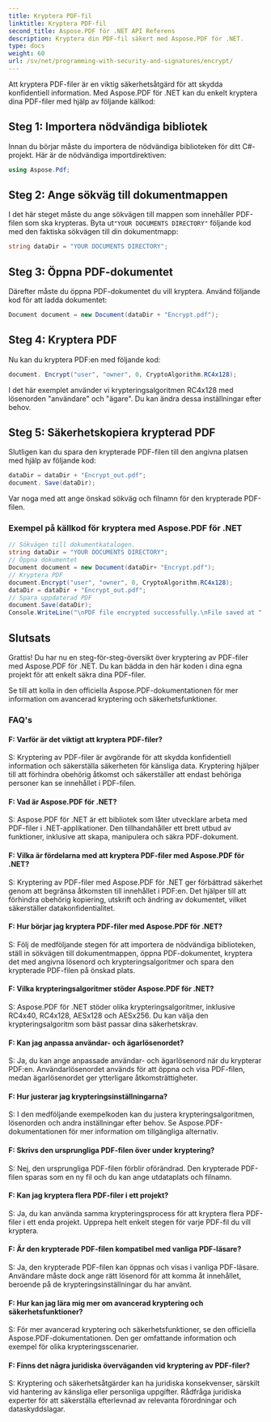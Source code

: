 ```yaml
---
title: Kryptera PDF-fil
linktitle: Kryptera PDF-fil
second_title: Aspose.PDF för .NET API Referens
description: Kryptera din PDF-fil säkert med Aspose.PDF för .NET.
type: docs
weight: 60
url: /sv/net/programming-with-security-and-signatures/encrypt/
---
```

Att kryptera PDF-filer är en viktig säkerhetsåtgärd för att skydda konfidentiell information. Med Aspose.PDF för .NET kan du enkelt kryptera dina PDF-filer med hjälp av följande källkod:

## Steg 1: Importera nödvändiga bibliotek

Innan du börjar måste du importera de nödvändiga biblioteken för ditt C#-projekt. Här är de nödvändiga importdirektiven:

```csharp
using Aspose.Pdf;
```

## Steg 2: Ange sökväg till dokumentmappen

 I det här steget måste du ange sökvägen till mappen som innehåller PDF-filen som ska krypteras. Byta ut`"YOUR DOCUMENTS DIRECTORY"` följande kod med den faktiska sökvägen till din dokumentmapp:

```csharp
string dataDir = "YOUR DOCUMENTS DIRECTORY";
```

## Steg 3: Öppna PDF-dokumentet

Därefter måste du öppna PDF-dokumentet du vill kryptera. Använd följande kod för att ladda dokumentet:

```csharp
Document document = new Document(dataDir + "Encrypt.pdf");
```

## Steg 4: Kryptera PDF

Nu kan du kryptera PDF:en med följande kod:

```csharp
document. Encrypt("user", "owner", 0, CryptoAlgorithm.RC4x128);
```

I det här exemplet använder vi krypteringsalgoritmen RC4x128 med lösenorden "användare" och "ägare". Du kan ändra dessa inställningar efter behov.

## Steg 5: Säkerhetskopiera krypterad PDF

Slutligen kan du spara den krypterade PDF-filen till den angivna platsen med hjälp av följande kod:

```csharp
dataDir = dataDir + "Encrypt_out.pdf";
document. Save(dataDir);
```

Var noga med att ange önskad sökväg och filnamn för den krypterade PDF-filen.

### Exempel på källkod för kryptera med Aspose.PDF för .NET 
```csharp
// Sökvägen till dokumentkatalogen.
string dataDir = "YOUR DOCUMENTS DIRECTORY";
// Öppna dokumentet
Document document = new Document(dataDir+ "Encrypt.pdf");
// Kryptera PDF
document.Encrypt("user", "owner", 0, CryptoAlgorithm.RC4x128);
dataDir = dataDir + "Encrypt_out.pdf";
// Spara uppdaterad PDF
document.Save(dataDir);
Console.WriteLine("\nPDF file encrypted successfully.\nFile saved at " + dataDir);
```

## Slutsats

Grattis! Du har nu en steg-för-steg-översikt över kryptering av PDF-filer med Aspose.PDF för .NET. Du kan bädda in den här koden i dina egna projekt för att enkelt säkra dina PDF-filer.

Se till att kolla in den officiella Aspose.PDF-dokumentationen för mer information om avancerad kryptering och säkerhetsfunktioner.

### FAQ's

#### F: Varför är det viktigt att kryptera PDF-filer?

S: Kryptering av PDF-filer är avgörande för att skydda konfidentiell information och säkerställa säkerheten för känsliga data. Kryptering hjälper till att förhindra obehörig åtkomst och säkerställer att endast behöriga personer kan se innehållet i PDF-filen.

#### F: Vad är Aspose.PDF för .NET?

S: Aspose.PDF för .NET är ett bibliotek som låter utvecklare arbeta med PDF-filer i .NET-applikationer. Den tillhandahåller ett brett utbud av funktioner, inklusive att skapa, manipulera och säkra PDF-dokument.

#### F: Vilka är fördelarna med att kryptera PDF-filer med Aspose.PDF för .NET?

S: Kryptering av PDF-filer med Aspose.PDF för .NET ger förbättrad säkerhet genom att begränsa åtkomsten till innehållet i PDF:en. Det hjälper till att förhindra obehörig kopiering, utskrift och ändring av dokumentet, vilket säkerställer datakonfidentialitet.

#### F: Hur börjar jag kryptera PDF-filer med Aspose.PDF för .NET?

S: Följ de medföljande stegen för att importera de nödvändiga biblioteken, ställ in sökvägen till dokumentmappen, öppna PDF-dokumentet, kryptera det med angivna lösenord och krypteringsalgoritmer och spara den krypterade PDF-filen på önskad plats.

#### F: Vilka krypteringsalgoritmer stöder Aspose.PDF för .NET?

S: Aspose.PDF för .NET stöder olika krypteringsalgoritmer, inklusive RC4x40, RC4x128, AESx128 och AESx256. Du kan välja den krypteringsalgoritm som bäst passar dina säkerhetskrav.

#### F: Kan jag anpassa användar- och ägarlösenordet?

S: Ja, du kan ange anpassade användar- och ägarlösenord när du krypterar PDF:en. Användarlösenordet används för att öppna och visa PDF-filen, medan ägarlösenordet ger ytterligare åtkomsträttigheter.

#### F: Hur justerar jag krypteringsinställningarna?

S: I den medföljande exempelkoden kan du justera krypteringsalgoritmen, lösenorden och andra inställningar efter behov. Se Aspose.PDF-dokumentationen för mer information om tillgängliga alternativ.

#### F: Skrivs den ursprungliga PDF-filen över under kryptering?

S: Nej, den ursprungliga PDF-filen förblir oförändrad. Den krypterade PDF-filen sparas som en ny fil och du kan ange utdataplats och filnamn.

#### F: Kan jag kryptera flera PDF-filer i ett projekt?

S: Ja, du kan använda samma krypteringsprocess för att kryptera flera PDF-filer i ett enda projekt. Upprepa helt enkelt stegen för varje PDF-fil du vill kryptera.

#### F: Är den krypterade PDF-filen kompatibel med vanliga PDF-läsare?

S: Ja, den krypterade PDF-filen kan öppnas och visas i vanliga PDF-läsare. Användare måste dock ange rätt lösenord för att komma åt innehållet, beroende på de krypteringsinställningar du har använt.

#### F: Hur kan jag lära mig mer om avancerad kryptering och säkerhetsfunktioner?

S: För mer avancerad kryptering och säkerhetsfunktioner, se den officiella Aspose.PDF-dokumentationen. Den ger omfattande information och exempel för olika krypteringsscenarier.

#### F: Finns det några juridiska överväganden vid kryptering av PDF-filer?

S: Kryptering och säkerhetsåtgärder kan ha juridiska konsekvenser, särskilt vid hantering av känsliga eller personliga uppgifter. Rådfråga juridiska experter för att säkerställa efterlevnad av relevanta förordningar och dataskyddslagar.